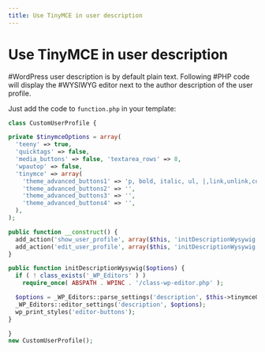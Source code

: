 ```yaml
---
title: Use TinyMCE in user description
---
```

# Use TinyMCE in user description

#WordPress user description is by default plain text. Following #PHP code will display the #WYSIWYG editor next to the author description of the user profile.

Just add the code to `function.php` in your template:

```php
class CustomUserProfile {

private $tinymceOptions = array(
  'teeny' => true,
  'quicktags' => false,
  'media_buttons' => false, 'textarea_rows' => 8,
  'wpautop' => false,
  'tinymce' => array(
    'theme_advanced_buttons1' => 'p, bold, italic, ul, |,link,unlink,code',
    'theme_advanced_buttons2' => '',
    'theme_advanced_buttons3' => '',
    'theme_advanced_buttons4' => '',
  ),
);

public function __construct() {
  add_action('show_user_profile', array($this, 'initDescriptionWysywig'));
  add_action('edit_user_profile', array($this, 'initDescriptionWysywig'));
}

public function initDescriptionWysywig($options) {
  if ( ! class_exists('_WP_Editors' ) )
    require_once( ABSPATH . WPINC . '/class-wp-editor.php' );

  $options = _WP_Editors::parse_settings('description', $this->tinymceOptions);
  _WP_Editors::editor_settings('description', $options);
  wp_print_styles('editor-buttons');
}

}
new CustomUserProfile();
```